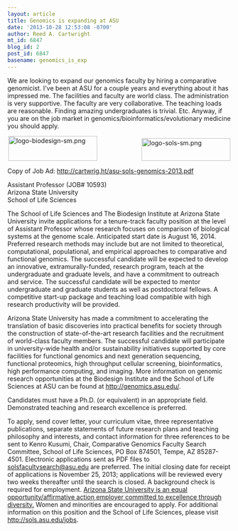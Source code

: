 ```yaml
---
layout: article
title: Genomics is expanding at ASU
date: '2013-10-28 12:53:08 -0700'
author: Reed A. Cartwright
mt_id: 6847
blog_id: 2
post_id: 6847
basename: genomics_is_exp
---
```

We are looking to expand our genomics faculty by hiring a comparative genomicist. I've been at ASU for a couple years and everything about it has impressed me. The facilities and faculty are world class. The administration is very supportive. The faculty are very collaborative. The teaching loads are reasonable. Finding amazing undergraduates is trivial. Etc. Anyway, if you are on the job market in genomics/bioinformatics/evolutionary medicine you should apply.


<div style="margin-left:auto; margin-right:auto; width:500px; margin-top: 1em; margin-bottom: 1em">
<img alt="logo-biodesign-sm.png" src="http://pandasthumb.org/archives/2013/10/28/logo-biodesign-sm.png" width="200" height="56" style="margin-left: 0px; margin-right: 100px" /><img alt="logo-sols-sm.png" src="http://pandasthumb.org/archives/2013/10/28/logo-sols-sm.png" width="200" height="51" style="margin-left: 0px; margin-right: 0px" />
</div>


Copy of Job Ad: http://cartwrig.ht/asu-sols-genomics-2013.pdf

Assistant Professor (JOB# 10593)<br />
Arizona State University<br />
School of Life Sciences<br />

The School of Life Sciences and The Biodesign Institute at Arizona State University invite applications for a tenure-track faculty position at the level of Assistant Professor whose research focuses on comparison of biological systems at the genome scale.  Anticipated start date is August 16, 2014.  Preferred research methods may include but are not limited to theoretical, computational, populational, and empirical approaches to comparative and functional genomics. The successful candidate will be expected to develop an innovative, extramurally-funded, research program, teach at the undergraduate and graduate levels, and have a commitment to outreach and service. The successful candidate will be expected to mentor undergraduate and graduate students as well as postdoctoral fellows. A competitive start-up package and teaching load compatible with high research productivity will be provided. 

Arizona State University has made a commitment to accelerating the translation of basic discoveries into practical benefits for society through the construction of state-of-the-art research facilities and the recruitment of world-class faculty members. The successful candidate will participate in university-wide health and/or sustainability initiatives supported by core facilities for functional genomics and next generation sequencing, functional proteomics, high throughput cellular screening, bioinformatics, high performance computing, and imaging. More information on genomic research opportunities at the Biodesign Institute and the School of Life Sciences at ASU can be found at http://genomics.asu.edu/.

Candidates must have a Ph.D. (or equivalent) in an appropriate field. Demonstrated teaching and research excellence is preferred. 

To apply, send cover letter, your curriculum vitae, three representative publications, separate statements of future research plans and teaching philosophy and interests, and contact information for three references to be sent to Kenro Kusumi, Chair, Comparative Genomics Faculty Search Committee, School of Life Sciences, PO Box 874501, Tempe, AZ 85287-4501. Electronic applications sent as PDF files to solsfacultysearch@asu.edu are preferred. The initial closing date for receipt of applications is November 25, 2013; applications will be reviewed every two weeks thereafter until the search is closed. A background check is required for employment. [Arizona State University is an equal opportunity/affirmative action employer committed to excellence through diversity.](http://www.asu.edu/titleIX/) Women and minorities are encouraged to apply. For additional information on this position and the School of Life Sciences, please visit http://sols.asu.edu/jobs.
